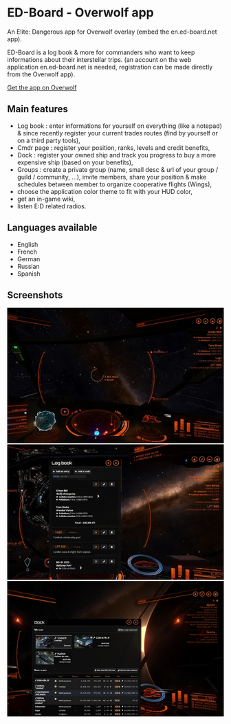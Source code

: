 # ED-Board - Overwolf app

An Elite: Dangerous app for Overwolf overlay (embed the en.ed-board.net app).

ED-Board is a log book & more for commanders who want to keep informations about their interstellar trips.
(an account on the web application en.ed-board.net is needed, registration can be made directly from the Overwolf app).

[Get the app on Overwolf](http://store.overwolf.com/app/ED-Board)

## Main features
- Log book : enter informations for yourself on everything (like a notepad) & since recently register your current trades routes (find by yourself or on a third party tools),
- Cmdr page : register your position, ranks, levels and credit benefits,
- Dock : register your owned ship and track you progress to buy a more expensive ship (based on your benefits),
- Groups : create a private group (name, small desc & url of your group / guild / community, ...), invite members, share your position & make schedules between member to organize cooperative flights (Wings),
- choose the application color theme to fit with your HUD color,
- get an in-game wiki,
- listen E:D related radios.

## Languages available
* English
* French
* German
* Russian
* Spanish

## Screenshots

![In-game usage](/store/Screenshot1.jpg?raw=true "")
![In-game usage](/store/Screenshot2.jpg?raw=true "")
![In-game usage](/store/Screenshot3.jpg?raw=true "")